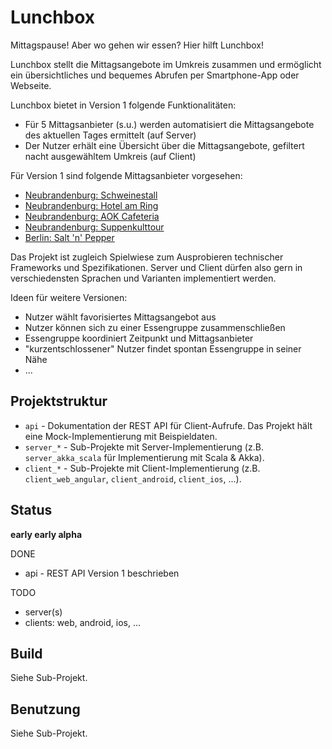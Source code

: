 Lunchbox
========

Mittagspause! Aber wo gehen wir essen? Hier hilft Lunchbox!

Lunchbox stellt die Mittagsangebote im Umkreis zusammen und ermöglicht ein übersichtliches und bequemes Abrufen per Smartphone-App oder Webseite.

Lunchbox bietet in Version 1 folgende Funktionalitäten:

* Für 5 Mittagsanbieter (s.u.) werden automatisiert die Mittagsangebote des aktuellen Tages ermittelt (auf Server)
* Der Nutzer erhält eine Übersicht über die Mittagsangebote, gefiltert nacht ausgewähltem Umkreis (auf Client)

Für Version 1 sind folgende Mittagsanbieter vorgesehen:

* [Neubrandenburg: Schweinestall](http://www.schweinestall-nb.de/)
* [Neubrandenburg: Hotel am Ring](http://www.hotel-am-ring.de/restaurant-rethra.html)
* [Neubrandenburg: AOK Cafeteria](http://www.hotel-am-ring.de/aok-cafeteria.html)
* [Neubrandenburg: Suppenkulttour](http://www.suppenkult.com/wochenplan.html)
* [Berlin: Salt 'n' Pepper](http://www.partyservice-rohde.de/bistro-salt-n-pepper/bistro-angebot-der-woche.html)

Das Projekt ist zugleich Spielwiese zum Ausprobieren technischer Frameworks und Spezifikationen. Server und Client dürfen also gern in verschiedensten Sprachen und Varianten implementiert werden.

Ideen für weitere Versionen:

* Nutzer wählt favorisiertes Mittagsangebot aus
* Nutzer können sich zu einer Essengruppe zusammenschließen
* Essengruppe koordiniert Zeitpunkt und Mittagsanbieter
* "kurzentschlossener" Nutzer findet spontan Essengruppe in seiner Nähe
* ...



Projektstruktur
---------------

* `api` - Dokumentation der REST API für Client-Aufrufe. Das Projekt hält eine Mock-Implementierung mit Beispieldaten.
* `server_*` - Sub-Projekte mit Server-Implementierung (z.B. `server_akka_scala` für Implementierung mit Scala & Akka).
* `client_*` - Sub-Projekte mit Client-Implementierung (z.B. `client_web_angular`, `client_android`, `client_ios`, ...).



Status
------

**early early alpha**

DONE

* api - REST API Version 1 beschrieben

TODO

* server(s)
* clients: web, android, ios, ...



Build
-----

Siehe Sub-Projekt.



Benutzung
---------

Siehe Sub-Projekt.
